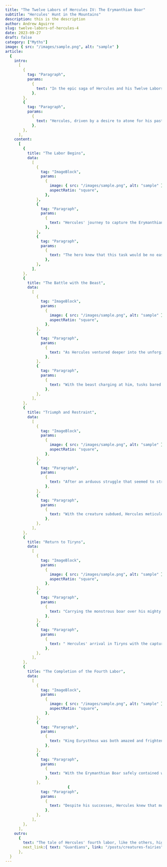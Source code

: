 ```yaml
---
title: "The Twelve Labors of Hercules IV: The Erymanthian Boar"
subtitle: "Hercules' Hunt in the Mountains"
description: this is the description
author: Andrew Aguirre
slug: twelve-labors-of-hercules-4
date: 2023-09-27
draft: false
category: ["Myths"]
image: { src: "/images/sample.png", alt: "sample" }
article:
  {
    intro:
      [
        {
          tag: "Paragraph",
          params:
            {
              text: "In the epic saga of Hercules and his Twelve Labors, the hero's fourth task was no less daunting than the ones that preceded it. The Erymanthian Boar, a fearsome and destructive creature, terrorized the slopes of Mount Erymanthos in ancient Arcadia.",
            },
        },
        {
          tag: "Paragraph",
          params:
            {
              text: "Hercules, driven by a desire to atone for his past sins, embarked on a perilous journey to capture this monstrous boar. The story of Hercules' fourth labor is a testament to his unwavering determination, indomitable strength, and relentless pursuit of redemption.",
            },
        },
      ],
    content:
      [
        {
          title: "The Labor Begins",
          data:
            [
              {
                tag: "ImageBlock",
                params:
                  {
                    image: { src: "/images/sample.png", alt: "sample" },
                    aspectRatio: "square",
                  },
              },
              {
                tag: "Paragraph",
                params:
                  {
                    text: "Hercules' journey to capture the Erymanthian Boar began as he stood before King Eurystheus, who had imposed these labors upon him. With determination in his eyes, Hercules set off for the snow-covered slopes of Mount Erymanthos in Arcadia, where the fearsome boar was said to dwell.",
                  },
              },
              {
                tag: "Paragraph",
                params:
                  {
                    text: "The hero knew that this task would be no easy feat, for the Erymanthian Boar was notorious for its wild nature and its propensity to wreak havoc upon the land.",
                  },
              },
            ],
        },
        {
          title: "The Battle with the Beast",
          data:
            [
              {
                tag: "ImageBlock",
                params:
                  {
                    image: { src: "/images/sample.png", alt: "sample" },
                    aspectRatio: "square",
                  },
              },
              {
                tag: "Paragraph",
                params:
                  {
                    text: "As Hercules ventured deeper into the unforgiving wilderness of Mount Erymanthos, he tracked the boar's movements through dense forests and treacherous terrain. The confrontation with the Erymanthian Boar was nothing short of epic.",
                  },
              },
              {
                tag: "Paragraph",
                params:
                  {
                    text: "With the beast charging at him, tusks bared and fury in its eyes, Hercules engaged in a fierce battle that tested every ounce of his strength and skill. It was a clash of titans as the hero grappled with the monstrous boar, determined to subdue the creature and complete his labor.",
                  },
              },
            ],
        },
        {
          title: "Triumph and Restraint",
          data:
            [
              {
                tag: "ImageBlock",
                params:
                  {
                    image: { src: "/images/sample.png", alt: "sample" },
                    aspectRatio: "square",
                  },
              },
              {
                tag: "Paragraph",
                params:
                  {
                    text: "After an arduous struggle that seemed to stretch on endlessly, Hercules emerged victorious. The Erymanthian Boar had been defeated, its power no match for the hero's indomitable might.",
                  },
              },
              {
                tag: "Paragraph",
                params:
                  {
                    text: "With the creature subdued, Hercules meticulously bound its legs, ensuring it could not escape and wreak havoc upon the land ever again. The hero had achieved his goal and now had to transport the fearsome beast back to King Eurystheus.",
                  },
              },
            ],
        },
        {
          title: "Return to Tiryns",
          data:
            [
              {
                tag: "ImageBlock",
                params:
                  {
                    image: { src: "/images/sample.png", alt: "sample" },
                    aspectRatio: "square",
                  },
              },
              {
                tag: "Paragraph",
                params:
                  {
                    text: "Carrying the monstrous boar over his mighty shoulders, Hercules began his journey back to the court of King Eurystheus in Tiryns. The return trip was a testament to the hero's strength and resilience, as he navigated challenging terrain and faced numerous obstacles on his path.",
                  },
              },
              {
                tag: "Paragraph",
                params:
                  {
                    text: " Hercules' arrival in Tiryns with the captured Erymanthian Boar was met with a mix of awe and fear from the king, who had never witnessed such a spectacle.",
                  },
              },
            ],
        },
        {
          title: "The Completion of the Fourth Labor",
          data:
            [
              {
                tag: "ImageBlock",
                params:
                  {
                    image: { src: "/images/sample.png", alt: "sample" },
                    aspectRatio: "square",
                  },
              },
              {
                tag: "Paragraph",
                params:
                  {
                    text: "King Eurystheus was both amazed and frightened by the sight of the fearsome creature. He had a specially crafted bronze amphora, or large storage jar, prepared for the boar's containment, as he wanted nothing to do with the creature himself.",
                  },
              },
              {
                tag: "Paragraph",
                params:
                  {
                    text: "With the Erymanthian Boar safely contained within a the amphora, King Eurystheus marveled at Hercules' accomplishment. The hero had successfully completed his fourth labor, adding yet another triumph to his growing list of legendary deeds.",
                  },
              },
                            {
                tag: "Paragraph",
                params:
                  {
                    text: "Despite his successes, Hercules knew that more trials lay ahead in his quest for redemption, as Eurystheus remained resolute in imposing the remaining labors.",
                  },
              },
            ],
        },
      ],
    outro:
      {
        text: "The tale of Hercules' fourth labor, like the others, highlights the hero's resilience and valor in the face of seemingly insurmountable odds. It reminds us that redemption often requires great sacrifices and unwavering determination. As Hercules moved on to his next labor, the world watched in awe of the hero who sought to cleanse his soul through acts of heroism, one labor at a time.",
        next_link:{ text: "Guardians", link: "/posts/creatures-fairies" },
      },
  }
---
```


